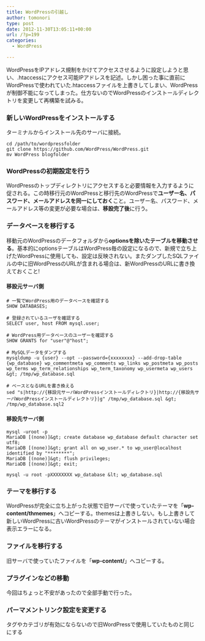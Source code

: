 ```yaml
---
title: WordPressの引越し
author: tomonori
type: post
date: 2012-11-30T13:05:11+00:00
url: /?p=199
categories:
  - WordPress

---
```

WordPressをIPアドレス規制をかけてアクセスさせるように設定しようと思い、.htaccessにアクセス可能IPアドレスを記述。しかし困った事に直前にWordPressで使われていた.htaccessファイルを上書きしてしまい、WordPressが制御不能になってしまった。仕方ないのでWordPressのインストールディレクトリを変更して再構築を試みる。

### 新しいWordPressをインストールする

ターミナルからインストール先のサーバに接続。

```:bash
cd /path/to/wordpressfolder
git clone https://github.com/WordPress/WordPress.git
mv WordPress blogfolder
```

### WordPressの初期設定を行う

WordPressのトップディレクトリにアクセスすると必要情報を入力するように促される。この時移行元のWordPressと移行先のWordPressで**ユーザー名、パスワード、メールアドレスを同一にしておく**こと。ユーザー名、パスワード、メールアドレス等の変更が必要な場合は、**移設完了後**に行う。

### データベースを移行する

移動元のWordPressのデータフォルダから**optionsを除いたテーブルを移動させる**。基本的にoptionsテーブルはWordPress毎の設定になるので、新規で立ち上げたWordPressに使用しても、設定は反映されない。またダンプしたSQLファイルの中に旧WordPressのURLが含まれる場合は、新WordPressのURLに書き換えておくこと!

#### 移設元サーバ側

```:bash
# 一覧でWordPress用のデータベースを確認する
SHOW DATABASES;

# 登録されているユーザを確認する
SELECT user, host FROM mysql.user;

# WordPress用データベースのユーザーを確認する
SHOW GRANTS for "user"@"host";

# MySQLデータをダンプする
mysqldump -u {user} --opt --password={xxxxxxxx} --add-drop-table {wp_database} wp_commentmeta wp_comments wp_links wp_postmeta wp_posts wp_terms wp_term_relationships wp_term_taxonomy wp_usermeta wp_users &gt; /tmp/wp_database.sql

# ベースとなるURLを書き換える
sed "s|http://{移設元サーバWordPressインストールディレクトリ}|http://{移設先サーバWordPressインストールディレクトリ}|g" /tmp/wp_database.sql &gt; /tmp/wp_database.sql2
```

#### 移設先サーバ側

```:bash
mysql -uroot -p
MariaDB [(none)]&gt; create database wp_database default character set utf8;
MariaDB [(none)]&gt; grant all on wp_user.* to wp_user@localhost identified by "********";
MariaDB [(none)]&gt; flush privileges;
MariaDB [(none)]&gt; exit;

mysql -u root -pXXXXXXXX wp_database &lt; wp_database.sql
```

### テーマを移行する

WordPressが完全に立ち上がった状態で旧サーバで使っていたテーマを「**wp-content/thmemes**」へコピーする。themesは上書きしない。もし上書きして新しいWordPressに古いWordPressのテーマがインストールされていない場合表示エラーになる。

### ファイルを移行する

旧サーバで使っていたファイルを「**wp-content/**」へコピーする。

### プラグインなどの移動

今回はちょっと不安があったので全部手動で行った。

### パーマメントリンク設定を変更する

タグやカテゴリが有効にならないので旧WordPressで使用していたものと同じにする